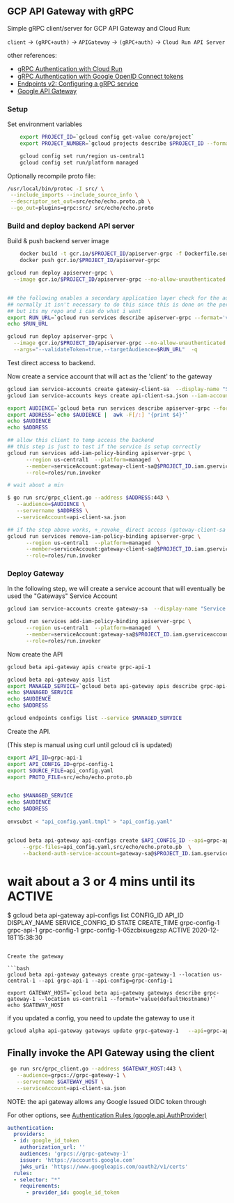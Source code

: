 
## GCP API Gateway with gRPC

Simple gRPC client/server for GCP API Gateway and Cloud Run:

`client` -> `(gRPC+auth)` -> `APIGateway` -> `(gRPC+auth)` -> `Cloud Run API Server`

other references:

- [gRPC Authentication with Cloud Run](https://github.com/salrashid123/cloud_run_grpc_auth)
- [gRPC Authentication with Google OpenID Connect tokens](https://github.com/salrashid123/grpc_google_id_tokens)
- [Endpoints v2: Configuring a gRPC service](https://cloud.google.com/endpoints/docs/grpc/grpc-service-config)
- [Google API Gateway](https://cloud.google.com/api-gateway/docs)

### Setup

Set environment variables

```bash
    export PROJECT_ID=`gcloud config get-value core/project`
    export PROJECT_NUMBER=`gcloud projects describe $PROJECT_ID --format='value(projectNumber)'`

    gcloud config set run/region us-central1
    gcloud config set run/platform managed
```

Optionally recompile proto file:

```bash
/usr/local/bin/protoc -I src/ \
 --include_imports --include_source_info \
 --descriptor_set_out=src/echo/echo.proto.pb \
 --go_out=plugins=grpc:src/ src/echo/echo.proto
```

### Build and deploy backend API server

Build & push backend server image

```bash
    docker build -t gcr.io/$PROJECT_ID/apiserver-grpc -f Dockerfile.server .
    docker push gcr.io/$PROJECT_ID/apiserver-grpc
```

```bash
gcloud run deploy apiserver-grpc \
  --image gcr.io/$PROJECT_ID/apiserver-grpc --no-allow-unauthenticated  -q


## the following enables a secondary application layer check for the authorization header and audience
## normally it isn't necessary to do this since this is done on the perimeter via GCP IAM
## but its my repo and i can do what i want
export RUN_URL=`gcloud run services describe apiserver-grpc --format='value(status.url)'`
echo $RUN_URL

gcloud run deploy apiserver-grpc \
  --image gcr.io/$PROJECT_ID/apiserver-grpc --no-allow-unauthenticated \
  --args="--validateToken=true,--targetAudience=$RUN_URL"  -q  
```

Test direct access to backend.  

Now create a service account that will act as the 'client' to the gateway

```bash
gcloud iam service-accounts create gateway-client-sa  --display-name "Service Account for API-Gateway Client" 
gcloud iam service-accounts keys create api-client-sa.json --iam-account=gateway-client-sa@$PROJECT_ID.iam.gserviceaccount.com

export AUDIENCE=`gcloud beta run services describe apiserver-grpc --format="value(status.url)"`
export ADDRESS=`echo $AUDIENCE |  awk -F[/:] '{print $4}'`
echo $AUDIENCE
echo $ADDRESS

## allow this client to temp access the backend
## this step is just to test if the service is setup correctly
gcloud run services add-iam-policy-binding apiserver-grpc \
      --region us-central1  --platform=managed  \
      --member=serviceAccount:gateway-client-sa@$PROJECT_ID.iam.gserviceaccount.com \
      --role=roles/run.invoker

# wait about a min

$ go run src/grpc_client.go --address $ADDRESS:443 \
   --audience=$AUDIENCE \
   --servername $ADDRESS \
   --serviceAccount=api-client-sa.json

## if the step above works, +_revoke_ direct access (gateway-client-sa will eventually contact the gateway only)
gcloud run services remove-iam-policy-binding apiserver-grpc \
      --region us-central1  --platform=managed  \
      --member=serviceAccount:gateway-client-sa@$PROJECT_ID.iam.gserviceaccount.com \
      --role=roles/run.invoker
```

### Deploy Gateway

In the following step, we will create a service account that will eventually be used the "Gateways" Service Account

```bash
gcloud iam service-accounts create gateway-sa  --display-name "Service Account for API-Gateway" 

gcloud run services add-iam-policy-binding apiserver-grpc \
      --region us-central1  --platform=managed  \
      --member=serviceAccount:gateway-sa@$PROJECT_ID.iam.gserviceaccount.com \
      --role=roles/run.invoker
```

Now create the API 

```bash
gcloud beta api-gateway apis create grpc-api-1

gcloud beta api-gateway apis list
export MANAGED_SERVICE=`gcloud beta api-gateway apis describe grpc-api-1 --format="value(managedService)"`
echo $MANAGED_SERVICE
echo $AUDIENCE
echo $ADDRESS

gcloud endpoints configs list --service $MANAGED_SERVICE
```

Create the API.  

(This step is manual using curl until gcloud cli is updated)

```bash
export API_ID=grpc-api-1
export API_CONFIG_ID=grpc-config-1
export SOURCE_FILE=api_config.yaml
export PROTO_FILE=src/echo/echo.proto.pb


echo $MANAGED_SERVICE
echo $AUDIENCE
echo $ADDRESS
 
envsubst < "api_config.yaml.tmpl" > "api_config.yaml"


gcloud beta api-gateway api-configs create $API_CONFIG_ID --api=grpc-api-1 \
     --grpc-files=api_config.yaml,src/echo/echo.proto.pb  \
     --backend-auth-service-account=gateway-sa@$PROJECT_ID.iam.gserviceaccount.com 

```
# wait about a 3 or 4 mins until its ACTIVE
$  gcloud beta api-gateway api-configs list
CONFIG_ID      API_ID      DISPLAY_NAME   SERVICE_CONFIG_ID            STATE   CREATE_TIME
grpc-config-1  grpc-api-1  grpc-config-1  grpc-config-1-05zcbixuegzsp  ACTIVE  2020-12-18T15:38:30
```

Create the gateway

```bash
gcloud beta api-gateway gateways create grpc-gateway-1 --location us-central-1 --api grpc-api-1 --api-config=grpc-config-1

export GATEWAY_HOST=`gcloud beta api-gateway gateways describe grpc-gateway-1 --location us-central1 --format='value(defaultHostname)'`
echo $GATEWAY_HOST
```

if you updated a config, you need to update the gateway to use it

```bash
gcloud alpha api-gateway gateways update grpc-gateway-1   --api=grpc-api-1 --api-config=grpc-config-2 --location=us-central1
```

## Finally invoke the API Gateway using the client

```bash
 go run src/grpc_client.go --address $GATEWAY_HOST:443 \
   --audience=grpcs://grpc-gateway-1 \
   --servername $GATEWAY_HOST \
   --serviceAccount=api-client-sa.json     
```

NOTE: the api gateway allows any Google Issued OIDC token through

For other options, see [Authentication Rules (google.api.AuthProvider)](https://cloud.google.com/endpoints/docs/grpc-service-config/reference/rpc/google.api#authprovider)

```yaml
authentication:
  providers:
  - id: google_id_token
    authorization_url: ''
    audiences: 'grpcs://grpc-gateway-1'
    issuer: 'https://accounts.google.com'
    jwks_uri: 'https://www.googleapis.com/oauth2/v1/certs'
  rules:
  - selector: "*"
    requirements:
      - provider_id: google_id_token
```
